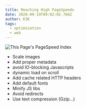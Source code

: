 ```yaml
---
title: Reaching High PageSpeedo
date: 2020-09-19T09:02:02.766Z
author: K3K
tags:
  - optimization
  - web
---
```

![This Page's PageSpeed Index](https://i.imgur.com/ekyJaR2.png)
* Scale images
* Add proper metadata
* avoid IO-blocking Javascripts
* dynamic load on scroll
* Add cache related HTTP headers
* Add default fonts 
* Minify JS libs
* Avoid redirects
* Use text compression (Gzip...)